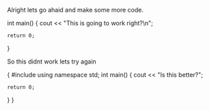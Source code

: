 Alright lets go ahaid and make some more code.

int main()
{
	cout << "This is going to work right?\n";

	return 0;
}

So this didnt work lets try again

{
#include <iostream>
using namespace std;
int main()
{
	cout << "Is this better?";

	return 0;
}
}
